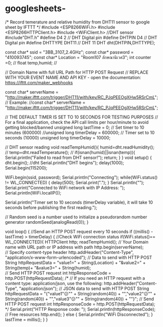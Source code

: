 # googlesheets-
/* Record  temerature and relative humidity from DHT11 sensor to google sheet by IFTTT */
#include <ESP8266WiFi.h>
#include <ESP8266HTTPClient.h>
#include <WiFiClient.h>
//DHT sensor
#include"DHT.h"
#define D4 2 // DHT Digital pin
#define DHTPIN D4 // DHT Digital pin 
#define DHTTYPE DHT11 // DHT 11
DHT dht(DHTPIN,DHTTYPE);

const char* ssid = "3BB_3107_2.4GHz";
const char* password = "410093745";
const char* Location = "Room107 ลักษณานิเวศ3";
int counter =0; //
float temp,humid; //

// Domain Name with full URL Path for HTTP POST Request
// REPLACE WITH YOUR EVENT NAME AND API KEY - open the documentation: https://ifttt.com/maker_webhooks

const char* serverName = "http://maker.ifttt.com/trigger/DHT11/with/key/RC_PJqPEEOgXHw5RSrCmL";
// Example:
//const char* serverName = "http://maker.ifttt.com/trigger/DHT11/with/key/RC_PJqPEEOgXHw5RSrCmL";

// THE DEFAULT TIMER IS SET TO 10 SECONDS FOR TESTING PURPOSES
// For a final application, check the API call limits per hour/minute to avoid getting blocked/banned
unsigned long lastTime = 0;
// Set timer to 10 minutes (600000)
//unsigned long timerDelay = 600000;
// Timer set to 10 seconds (10000)
unsigned long timerDelay = 10000;

// DHT sensor reading
void readTempHumid(){
  humid=dht.readHumidity(); //
  temp=dht.readTemperature(); //
  if(isnan(humid)||isnan(temp)){
    Serial.println("Failed to read from DHT sensor!");
    return;
  }
}
void setup() {
  dht.begin();  //dht
  Serial.println("DHT begins");
  delay(1000);
  Serial.begin(115200);

  WiFi.begin(ssid, password);
  Serial.println("Connecting");
  while(WiFi.status() != WL_CONNECTED) {
    delay(500);
    Serial.print(".");
  }
  Serial.println("");
  Serial.print("Connected to WiFi network with IP Address: ");
  Serial.println(WiFi.localIP());
 
  Serial.println("Timer set to 10 seconds (timerDelay variable), it will take 10 seconds before publishing the first reading.");

  // Random seed is a number used to initialize a pseudorandom number generator
  randomSeed(analogRead(0));
}

void loop() {
  //Send an HTTP POST request every 10 seconds
  if ((millis() - lastTime) > timerDelay) {
    //Check WiFi connection status
    if(WiFi.status()== WL_CONNECTED){
      HTTPClient http;
      readTempHumid(); 
      // Your Domain name with URL path or IP address with path
      http.begin(serverName);    
      // Specify content-type header
      http.addHeader("Content-Type", "application/x-www-form-urlencoded");
      // Data to send with HTTP POST
      String httpRequestData = "value1=" + String(Location) + "&value2=" + String(temp)+ "&value3=" + String(humid);           
      // Send HTTP POST request
      int httpResponseCode = http.POST(httpRequestData);
       /*
    // If you need an HTTP request with a content type: application/json, use the following:
      http.addHeader("Content-Type", "application/json");
      // JSON data to send with HTTP POST
      String httpRequestData = "{\"value1\"😕"" + String(random(40)) + "\",\"value2\"😕"" + String(random(40)) + "\",\"value3\"😕"" + String(random(40)) + "\"}";
      // Send HTTP POST request
      int httpResponseCode = http.POST(httpRequestData);
      */
        Serial.print("HTTP Response code: ");
      Serial.println(httpResponseCode);
          // Free resources
      http.end();
    }
    else {
      Serial.println("WiFi Disconnected");
    }
    lastTime = millis();
  }
}
